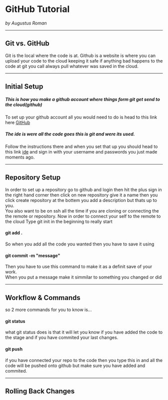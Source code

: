 # GitHub Tutorial

_by Augustus Roman_

---
## Git vs. GitHub
Git is the local where the code is at.
Github is a website is where you can upload your code to the cloud keeping it safe if anything bad happens to the code at git you call always pull whatever was saved in the cloud.


---
## Initial Setup
##### This is how you make a github account where things form git get send to the cloud(github)
To set up your github account all you would need to do is head to this link here [GitHub](https://github.com/join)
##### The ide is were all the code goes this is git and were its used.
Follow the instructions there and when you set that up you should head to this link [ide](Ide.cs50.io) and sign in with your username and passwords you just made moments ago.

---
## Repository Setup
In order to set up a repository go to github and login then hit the plus sign in the right hand corner then click on new repository give it a name then you click create repository at the bottem you add a description but thats up to you.  
You also want to be on ssh all the time if you are cloning or connecting the the remote or repository.
Now in order to connect your self to the remote to the cloud
Type git init in the beginning to really start
#### git add .
So when you add all the code you wanted then you have to save it using  
#### git commit -m "message"
Then you have to use this command to make it as a definit save of your work.  
When you put a message make it simmilar to something you changed or did 

---
## Workflow & Commands
so 2 more commands for you to know is... 
#### git status
what git status does is that it will let you know if you have added the code to the stage and if you have commited your last changes.  
#### git push
if you have connected your repo to the code then you type this in and all the code will be pushed onto github but make sure you have added and commited. 

---
## Rolling Back Changes